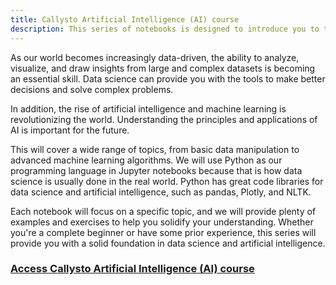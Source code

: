 ```yaml
---
title: Callysto Artificial Intelligence (AI) course
description: This series of notebooks is designed to introduce you to the foundational concepts and techniques used in data science and artificial intelligence.
---
```

As our world becomes increasingly data-driven, the ability to analyze, visualize, and draw insights from large and complex datasets is becoming an essential skill. Data science can provide you with the tools to make better decisions and solve complex problems.

In addition, the rise of artificial intelligence and machine learning is revolutionizing the world. Understanding the principles and applications of AI is important for the future.

This will cover a wide range of topics, from basic data manipulation to advanced machine learning algorithms. We will use Python as our programming language in Jupyter notebooks because that is how data science is usually done in the real world. Python has great code libraries for data science and artificial intelligence, such as pandas, Plotly, and NLTK.

Each notebook will focus on a specific topic, and we will provide plenty of examples and exercises to help you solidify your understanding. Whether you're a complete beginner or have some prior experience, this series will provide you with a solid foundation in data science and artificial intelligence.

<h3><a href="https://hub-02.callysto.ca/jupyter/user/b3fb3faee5822d4087f09ba31eeaa2795f8d7850/notebooks/data-science-and-artificial-intelligence/01-introduction.ipynb"> Access Callysto Artificial Intelligence (AI) course</a></h3>